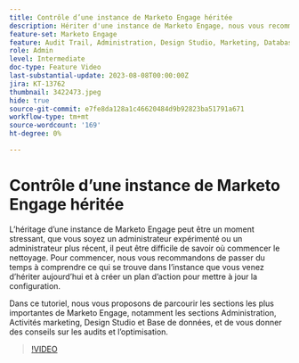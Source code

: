 ```yaml
---
title: Contrôle d’une instance de Marketo Engage héritée
description: Hériter d'une instance de Marketo Engage, nous vous recommandons de passer du temps à comprendre ce qui se trouve dans l'instance et de créer un plan d'action pour mettre à jour la configuration. Ce tutoriel couvre les sections les plus importantes de Marketo Engage, y compris l’administration, les activités marketing, Design Studio et la base de données, et vous fournit des conseils sur le contrôle et l’optimisation en cours de route.
feature-set: Marketo Engage
feature: Audit Trail, Administration, Design Studio, Marketing, Database
role: Admin
level: Intermediate
doc-type: Feature Video
last-substantial-update: 2023-08-08T00:00:00Z
jira: KT-13762
thumbnail: 3422473.jpeg
hide: true
source-git-commit: e7fe8da128a1c46620484d9b92823ba51791a671
workflow-type: tm+mt
source-wordcount: '169'
ht-degree: 0%

---
```



# Contrôle d’une instance de Marketo Engage héritée

L’héritage d’une instance de Marketo Engage peut être un moment stressant, que vous soyez un administrateur expérimenté ou un administrateur plus récent, il peut être difficile de savoir où commencer le nettoyage. Pour commencer, nous vous recommandons de passer du temps à comprendre ce qui se trouve dans l’instance que vous venez d’hériter aujourd’hui et à créer un plan d’action pour mettre à jour la configuration.

Dans ce tutoriel, nous vous proposons de parcourir les sections les plus importantes de Marketo Engage, notamment les sections Administration, Activités marketing, Design Studio et Base de données, et de vous donner des conseils sur les audits et l’optimisation.

>[!VIDEO](https://video.tv.adobe.com/v/3422473/?learn=on)